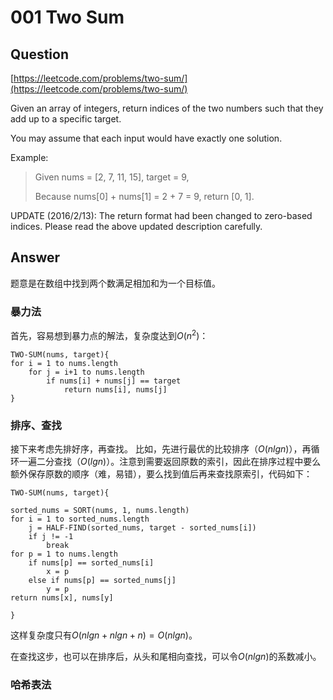 # 001 Two Sum
## Question
[https://leetcode.com/problems/two-sum/](https://leetcode.com/problems/two-sum/)

Given an array of integers, return indices of the two numbers such that they add up to a specific target.

You may assume that each input would have exactly one solution.

Example:
> Given nums = [2, 7, 11, 15], target = 9,
> 
> Because nums[0] + nums[1] = 2 + 7 = 9,
return [0, 1].

UPDATE (2016/2/13):
The return format had been changed to zero-based indices. Please read the above updated description carefully.

## Answer
题意是在数组中找到两个数满足相加和为一个目标值。

### 暴力法
首先，容易想到暴力点的解法，复杂度达到$O(n^2)$：
```
TWO-SUM(nums, target){
for i = 1 to nums.length
    for j = i+1 to nums.length
        if nums[i] + nums[j] == target
            return nums[i], nums[j]
}
```

### 排序、查找
接下来考虑先排好序，再查找。
比如，先进行最优的比较排序（$O(nlgn)$），再循环一遍二分查找（$O(lgn)$）。注意到需要返回原数的索引，因此在排序过程中要么额外保存原数的顺序（难，易错），要么找到值后再来查找原索引，代码如下：

```
TWO-SUM(nums, target){

sorted_nums = SORT(nums, 1, nums.length)
for i = 1 to sorted_nums.length
    j = HALF-FIND(sorted_nums, target - sorted_nums[i])
    if j != -1
        break
for p = 1 to nums.length
    if nums[p] == sorted_nums[i] 
        x = p
    else if nums[p] == sorted_nums[j]
        y = p
return nums[x], nums[y]

}
```
这样复杂度只有$O(nlgn + nlgn + n) = O(nlgn)$。

在查找这步，也可以在排序后，从头和尾相向查找，可以令$O(nlgn)$的系数减小。

### 哈希表法
